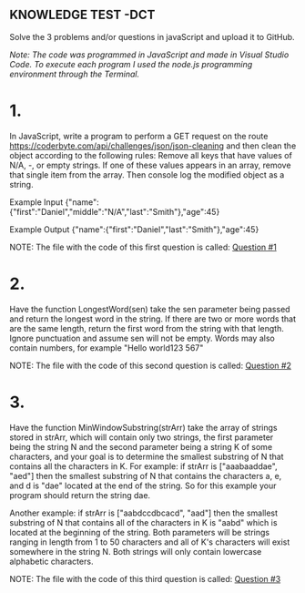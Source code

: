 ## KNOWLEDGE TEST -DCT
Solve the 3 problems and/or questions in javaScript and upload it to GitHub.

_Note: The code was programmed in JavaScript and made in Visual Studio Code. To execute each program I used the node.js programming environment through the Terminal._ 

# 1. 
In JavaScript, write a program to perform a GET request on the route https://coderbyte.com/api/challenges/json/json-cleaning and then clean the object according to the following rules: Remove all keys that have values of N/A, -, or empty strings. If one of these values appears in an array, remove that single item from the array. Then console log the modified object as a string.

Example Input
{"name":{"first":"Daniel","middle":"N/A","last":"Smith"},"age":45}

Example Output
{"name":{"first":"Daniel","last":"Smith"},"age":45}

NOTE: The file with the code of this first question is called: [Question #1](first_question.js)

# 2.
Have the function LongestWord(sen) take the sen parameter being passed and return the longest word in the string. If there are two or more words that are the same length, return the first word from the string with that length. Ignore punctuation and assume sen will not be empty. Words may also contain numbers, for example "Hello world123 567"

NOTE: The file with the code of this second question is called: [Question #2](second_question.js)

# 3.
Have the function MinWindowSubstring(strArr) take the array of strings stored in strArr, which will contain only two strings, the first parameter being the string N and the second parameter being a string K of some characters, and your goal is to determine the smallest substring of N that contains all the characters in K. For example: if strArr is ["aaabaaddae", "aed"] then the smallest substring of N that contains the characters a, e, and d is "dae" located at the end of the string. So for this example your program should return the string dae.

Another example: if strArr is ["aabdccdbcacd", "aad"] then the smallest substring of N that contains all of the characters in K is "aabd" which is located at the beginning of the string. Both parameters will be strings ranging in length from 1 to 50 characters and all of K's characters will exist somewhere in the string N. Both strings will only contain lowercase alphabetic characters.

NOTE: The file with the code of this third question is called: [Question #3](third_question.js)
